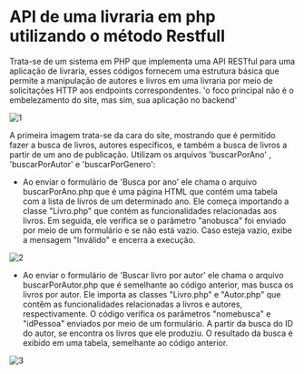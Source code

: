 # API de uma livraria em php utilizando o método Restfull

  Trata-se de um sistema em PHP que implementa uma API RESTful para uma aplicação de livraria, esses códigos fornecem uma estrutura básica que permite a manipulação de autores e livros em uma livraria por meio de solicitações HTTP aos endpoints correspondentes.
  'o foco principal não é o embelezamento do site, mas sim, sua aplicação no backend'
  
![1](https://github.com/GiovaneGuimaraes/API-php-metodoRestfull/assets/133304083/5b27050f-a5f0-46f1-b62a-fe7f70a62c72)

  A primeira imagem trata-se da cara do site, mostrando que é permitido fazer a busca de livros, autores específicos, e também a busca de livros a partir de um ano de publicação. Utilizam os arquivos 'buscarPorAno' , 'buscarPorAutor' e 'buscarPorGenero': 
- Ao enviar o formulário de 'Busca por ano' ele chama o arquivo buscarPorAno.php que é uma página HTML que contém uma tabela com a lista de livros de um determinado ano. Ele começa importando a classe "Livro.php" que contém as funcionalidades relacionadas aos livros. Em seguida, ele verifica se o parâmetro "anobusca" foi enviado por meio de um formulário e se não está vazio. Caso esteja vazio, exibe a mensagem "Inválido" e encerra a execução.
  
![2](https://github.com/GiovaneGuimaraes/API-php-metodoRestfull/assets/133304083/536bdabe-11d3-4d5d-8753-139f5aa0b3dd)

- Ao enviar o formulário de 'Buscar livro por autor' ele chama o arquivo buscarPorAutor.php que é semelhante ao código anterior, mas busca os livros por autor. Ele importa as classes "Livro.php" e "Autor.php" que contêm as funcionalidades relacionadas a livros e autores, respectivamente. O código verifica os parâmetros "nomebusca" e "idPessoa" enviados por meio de um formulário. A partir da busca do ID do autor, se encontra os livros que ele produziu. O resultado da busca é exibido em uma tabela, semelhante ao código anterior.
  
![3](https://github.com/GiovaneGuimaraes/API-php-metodoRestfull/assets/133304083/a936dda5-33ab-4040-ac25-51ebad9b8efb)

